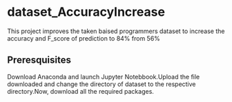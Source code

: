 # dataset_AccuracyIncrease
This project improves the taken baised programmers dataset to increase the accuracy and F_score of prediction to 84% from 56%
## Preresquisites
Download Anaconda and launch Jupyter Notebbook.Upload the file downloaded and change the directory of dataset to the respective directory.Now, download all the required packages.
